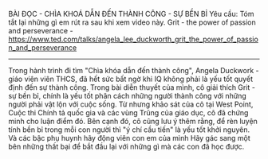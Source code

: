 BÀI ĐỌC - CHÌA KHOÁ DẪN ĐẾN THÀNH CÔNG - SỰ BỀN BỈ
Yêu cầu: Tóm tắt lại những gì em rút ra sau khi xem video này.
Grit - the power of passion and perseverance - https://www.ted.com/talks/angela_lee_duckworth_grit_the_power_of_passion_and_perseverance
______________________________________________
Trong hành trình đi tìm "Chìa khóa dẫn đến thành công", Angela Duckwork - giáo viên viên THCS, đã hết sức bất ngờ khi IQ không phải là yếu tốt quyết định đến sự thành công. Trong bài diễn thuyết của mình, cô giải thích Grit - sự bền bỉ, chính là yếu tốt phân cách những người thành công với những người phải vật lộn với cuộc sống. Từ nhưng khảo sát của cô tại West Point, Cuộc thi Chính tả quốc gia và các vùng Trũng của giáo dục, cô đã chứng minh cho luận điểm đó. Bên cạnh đó, cô cũng lưu ý thêm rằng, để rèn luyện tính bền bỉ trong mỗi con người thì "ý chí cầu tiến" là yếu tốt khởi nguyên. Và các bậc phụ huynh hãy động viên con em của mình Hãy gác sang một bên những thất bại để bắt đầu lại với những gì mà các con đã học được.
